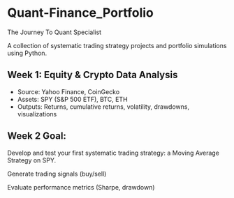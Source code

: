 # Quant-Finance_Portfolio
The Journey To Quant Specialist

A collection of systematic trading strategy projects and portfolio simulations using Python.

## Week 1: Equity & Crypto Data Analysis

- Source: Yahoo Finance, CoinGecko
- Assets: SPY (S&P 500 ETF), BTC, ETH
- Outputs: Returns, cumulative returns, volatility, drawdowns, visualizations

## Week 2 Goal:
Develop and test your first systematic trading strategy: a Moving Average Strategy on SPY.

Generate trading signals (buy/sell)

Evaluate performance metrics (Sharpe, drawdown)

